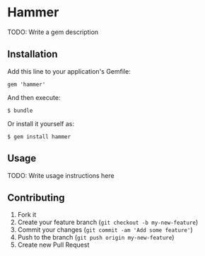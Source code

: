 # Hammer

TODO: Write a gem description

## Installation

Add this line to your application's Gemfile:

    gem 'hammer'

And then execute:

    $ bundle

Or install it yourself as:

    $ gem install hammer

## Usage

TODO: Write usage instructions here

## Contributing

1. Fork it
2. Create your feature branch (`git checkout -b my-new-feature`)
3. Commit your changes (`git commit -am 'Add some feature'`)
4. Push to the branch (`git push origin my-new-feature`)
5. Create new Pull Request
